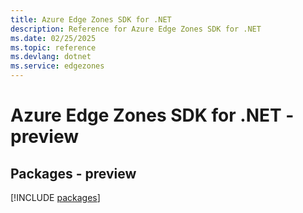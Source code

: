 ```yaml
---
title: Azure Edge Zones SDK for .NET
description: Reference for Azure Edge Zones SDK for .NET
ms.date: 02/25/2025
ms.topic: reference
ms.devlang: dotnet
ms.service: edgezones
---
```

# Azure Edge Zones SDK for .NET - preview
## Packages - preview
[!INCLUDE [packages](edge-zones-index.md)]